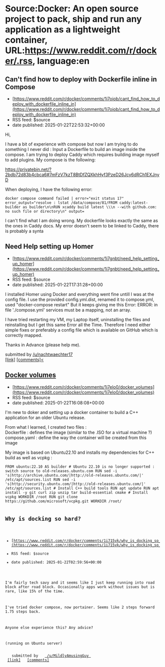 # Source:Docker: An open source project to pack, ship and run any application as a lightweight container, URL:https://www.reddit.com/r/docker/.rss, language:en

## Can't find how to deploy with Dockerfile inline in Compose
 - [https://www.reddit.com/r/docker/comments/1i7oiob/cant_find_how_to_deploy_with_dockerfile_inline_in](https://www.reddit.com/r/docker/comments/1i7oiob/cant_find_how_to_deploy_with_dockerfile_inline_in)
 - RSS feed: $source
 - date published: 2025-01-22T22:53:32+00:00

<!-- SC_OFF --><div class="md"><p>Hi,</p> <p>I have a bit of experience with compose but now I am trying to do something I never did : Input a Dockerfile to build an image inside the compose. I am trying to deploy Caddy which requires building image myself to add plugins. My compose is the following:</p> <p><a href="https://privatebin.net/?2bdb72d83b4cbca6#7mFzV7kzT8BtDfZQXkhHyf3PzeD26Jcy6dRCh1EXJnyD">https://privatebin.net/?2bdb72d83b4cbca6#7mFzV7kzT8BtDfZQXkhHyf3PzeD26Jcy6dRCh1EXJnyD</a></p> <p>When deploying, I have the following error:</p> <p><code>docker compose command failed | error=&quot;exit status 17&quot; error_output=&quot;resolve : lstat /data/compose/81/FROM caddy:latest-builder as builder\n\nRUN xcaddy build latest \\\n --with github.com: no such file or directory\n&quot; output=</code></p> <p>I can&#39;t find what I am doing wrong. My dockerfile looks exactly the same as the ones in Caddy docs. My error doesn&#39;t seem to be linked to Caddy, there is probably a synta

## Need Help setting up Homer
 - [https://www.reddit.com/r/docker/comments/1i7gnbt/need_help_setting_up_homer](https://www.reddit.com/r/docker/comments/1i7gnbt/need_help_setting_up_homer)
 - RSS feed: $source
 - date published: 2025-01-22T17:31:28+00:00

<!-- SC_OFF --><div class="md"><p>I installed Homer using Docker and everything went fine untill I was at the config file. I use the provided config.yml.dist, renamed it to compose.yml, used &quot;docker-compose restart&quot; But it keeps giving me this Error: ERROR: in file &#39;./compose.yml&#39; services must be a mapping, not an array.</p> <p>I have tried restarting my VM, my Laptop itself, uninstalling the files and reinstalling but I get this same Error all the Time. Therefore I need either simple fixes or preferably a config file which is available on GitHub which is correctly mapped.</p> <p>Thanks in Advance (please help me).</p> </div><!-- SC_ON --> &#32; submitted by &#32; <a href="https://www.reddit.com/user/nachtwaechter17"> /u/nachtwaechter17 </a> <br/> <span><a href="https://www.reddit.com/r/docker/comments/1i7gnbt/need_help_setting_up_homer/">[link]</a></span> &#32; <span><a href="https://www.reddit.com/r/docker/comments/1i7gnbt/need_help_setting_up_homer/">[comments]<

## Docker volumes
 - [https://www.reddit.com/r/docker/comments/1i7elo0/docker_volumes](https://www.reddit.com/r/docker/comments/1i7elo0/docker_volumes)
 - RSS feed: $source
 - date published: 2025-01-22T16:08:08+00:00

<!-- SC_OFF --><div class="md"><p>I&#39;m new to doker and setting up a docker container to build a C++ application for an older Ubuntu release.</p> <p>From what I learned, I created two files :<br/> Dockerfile : defines the image (similar to the .ISO for a virtual machine ?)<br/> compose.yaml : define the way the container will be created from this image</p> <p>My image is based on Ubuntu22.10 and installs my dependencies for C++ build as well as vcpkg :</p> <pre><code>FROM ubuntu:22.10 AS builder # Ubuntu 22.10 is no longer supported : switch source to old-releases.ubuntu.com RUN sed -i &#39;s|http://archive.ubuntu.com/|http://old-releases.ubuntu.com/|&#39; /etc/apt/sources.list RUN sed -i &#39;s|http://security.ubuntu.com/|http://old-releases.ubuntu.com/|&#39; /etc/apt/sources.list # Install C++ build tools RUN apt update RUN apt install -y git curl zip unzip tar build-essential cmake # Install vcpkg WORKDIR /root RUN git clone https://github.com/microsoft/vcpkg.git WORKDIR /root/

## Why is docking so hard?
 - [https://www.reddit.com/r/docker/comments/1i715vk/why_is_docking_so_hard](https://www.reddit.com/r/docker/comments/1i715vk/why_is_docking_so_hard)
 - RSS feed: $source
 - date published: 2025-01-22T02:59:56+00:00

<!-- SC_OFF --><div class="md"><p>I&#39;m fairly tech savy and it seems like I just keep running into road block after road block. Occasionally apps work without issues but is rare, like 15% of the time.</p> <p>I&#39;ve tried docker compose, now portainer. Seems like 2 steps forward 1.75 steps back. </p> <p>Anyone else experience this? Any advice? </p> <p>(running on Ubuntu server) </p> </div><!-- SC_ON --> &#32; submitted by &#32; <a href="https://www.reddit.com/user/MildlyAmusingGuy"> /u/MildlyAmusingGuy </a> <br/> <span><a href="https://www.reddit.com/r/docker/comments/1i715vk/why_is_docking_so_hard/">[link]</a></span> &#32; <span><a href="https://www.reddit.com/r/docker/comments/1i715vk/why_is_docking_so_hard/">[comments]</a></span>

